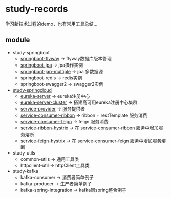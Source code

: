 # study-records

学习新技术过程的demo，也有常用工具总结...

## module

* study-springboot
    * [springboot-flyway](study-springboot/springboot-flyway/README.md) -> flyway数据库版本管理
    * [springboot-jpa](study-springboot/springboot-jpa/READMD.md) -> jpa操作实例
    * [springboot-jap-multiple](study-springboot/springboot-jpa-multiple/README.md) -> jpa 多数据源
    * springboot-redis -> redis实例
    * springboot-swagger2 -> swagger2实例
* [study-springcloud](study-springcloud/README.md)
    * [eureka-server](study-springcloud/eureka-server/README.md) -> eureka注册中心
    * [eureka-server-cluster](study-springcloud/eureka-server-cluster/README.md) -> 搭建高可用eureka注册中心集群
    * [service-provider](study-springcloud/service-provider/README.md) -> 服务提供者
    * [service-consumer-ribbon](study-springcloud/service-consumer-ribbon/README.md) -> ribbon + restTemplate 服务消费
    * [service-consumer-feign](study-springcloud/service-consumer-feign/README.md) -> feign 服务消费
    * [service-ribbon-hystrix](study-springcloud/service-ribbon-hystrix/README.md) -> 在 service-consumer-ribbon 服务中增加服务熔断
    * [service-feign-hystrix](study-springcloud/service-feign-hystrix/README.md) -> 在 service-consumer-feign 服务中增加服务熔断
* study-utils 
    * common-utils -> 通用工具类
    * httpclient-util -> httpClient工具类
* study-kafka
    * kafka-consumer -> 消费者简单例子
    * kafka-producer -> 生产者简单例子
    * kafka-spring-integration -> kafka同spring整合例子

